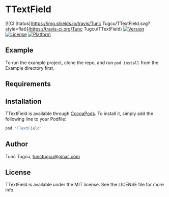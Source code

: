 # TTextField

[![CI Status](https://img.shields.io/travis/Tunc Tugcu/TTextField.svg?style=flat)](https://travis-ci.org/Tunc Tugcu/TTextField)
[![Version](https://img.shields.io/cocoapods/v/TTextField.svg?style=flat)](https://cocoapods.org/pods/TTextField)
[![License](https://img.shields.io/cocoapods/l/TTextField.svg?style=flat)](https://cocoapods.org/pods/TTextField)
[![Platform](https://img.shields.io/cocoapods/p/TTextField.svg?style=flat)](https://cocoapods.org/pods/TTextField)

## Example

To run the example project, clone the repo, and run `pod install` from the Example directory first.

## Requirements

## Installation

TTextField is available through [CocoaPods](https://cocoapods.org). To install
it, simply add the following line to your Podfile:

```ruby
pod 'TTextField'
```

## Author

Tunc Tugcu, tunctugcu@gmail.com

## License

TTextField is available under the MIT license. See the LICENSE file for more info.
